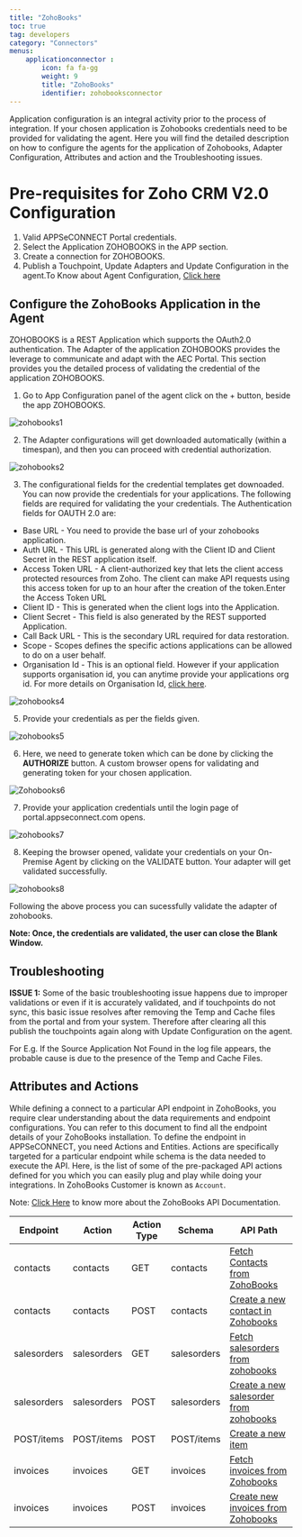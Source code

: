 ```yaml
---
title: "ZohoBooks"
toc: true
tag: developers
category: "Connectors"
menus: 
    applicationconnector : 
        icon: fa fa-gg
        weight: 9 
        title: "ZohoBooks"
        identifier: zohobooksconnector
---
```


Application configuration is an integral activity prior to the process of integration. If your chosen application 
is Zohobooks credentials need to be provided for validating the agent. Here you will find the detailed description 
on how to configure the agents for the application of Zohobooks, Adapter Configuration, Attributes and action and the 
Troubleshooting issues.

# Pre-requisites for Zoho CRM V2.0 Configuration 

1.	Valid APPSeCONNECT Portal credentials.
2.	Select the Application ZOHOBOOKS in the APP section.
3.	Create a connection for ZOHOBOOKS.
4.	Publish a Touchpoint, Update Adapters and Update Configuration in the agent.To Know about Agent Configuration, [Click here](/deployment/Deployment-Configuration/)

## Configure the ZohoBooks Application in the Agent

ZOHOBOOKS is a REST Application which supports the OAuth2.0 authentication. The Adapter of the application 
ZOHOBOOKS provides the leverage to communicate and adapt with the AEC Portal. This section provides you the detailed process of validating the
credential of the application ZOHOBOOKS.

1) Go to App Configuration panel of the agent click on the + button, beside the app ZOHOBOOKS.  

![zohobooks1](\staticfiles\connectors\media\application-connector\zohobooks1.png)

2) The Adapter configurations will get downloaded automatically (within a timespan), and then you can proceed with credential authorization.

![zohobooks2](\staticfiles\connectors\media\application-connector\zohobooks2.png)

3) The configurational fields for the credential templates get downoaded. You can now provide the credentials for your applications. The following fields are required for validating the your credentials. The Authentication fields for OAUTH 2.0 are:

- Base URL - You need to provide the base url of your zohobooks application.
- Auth URL - This URL is generated along with the Client ID and Client Secret in the REST application itself.
- Access Token URL - A client-authorized key that lets the client access protected resources from Zoho. The client can make API requests using this access token for up to an hour after the creation of the token.Enter the Access Token URL
- Client ID - This is generated when the client logs into the Application.
- Client Secret - This field is also generated by the REST supported Application.
- Call Back URL - This is the secondary URL required for data restoration.
- Scope - Scopes defines the specific actions applications can be allowed to do on a user behalf.
- Organisation Id - This is an optional field. However if your application supports organisation id, you can anytime provide your applications org id. For more details on Organisation Id, [click here](https://www.zoho.com/books/api/v3/#organization-id).

![zohobooks4](\staticfiles\connectors\media\application-connector\zohobooks4.png)

5) Provide your credentials as per the fields given.

![zohobooks5](\staticfiles\connectors\media\application-connector\zohobooks5.PNG)

6) Here, we need to generate token which can be done by clicking the **AUTHORIZE** button. A custom browser opens for validating and generating token for your chosen application.

![Zohobooks6](\staticfiles\connectors\media\technology-connector\custombrowser1.png)

7) Provide your application credentials until the login page of portal.appseconnect.com opens.

![zohobooks7](\staticfiles\connectors\media\technology-connector\custombrowser2.png)

8) Keeping the browser opened, validate your credentials on your On-Premise Agent by clicking on the VALIDATE button. Your adapter will get validated successfully.

![zohobooks8](\staticfiles\connectors\media\application-connector\zohobooks8.PNG)

Following the above process you can sucessfully validate the adapter of zohobooks.

**Note: Once, the credentials are validated, the user can close the Blank Window.** 

## Troubleshooting

**ISSUE 1:**
Some of the basic troubleshooting issue happens due to improper validations or even if it is accurately validated,
and if touchpoints do not sync, this basic issue resolves after removing the Temp and Cache files from the 
portal and from your system. Therefore after clearing all this publish the touchpoints again along with 
Update Configuration on the agent.

For E.g. If the Source Application Not Found in the log file appears, the probable cause is due to the presence of the Temp and Cache Files.


## Attributes and Actions

While defining a connect to a particular API endpoint in ZohoBooks, you require clear understanding about the data requirements 
and endpoint configurations. You can refer to this document to find all the endpoint details of your ZohoBooks installation. 
To define the endpoint in APPSeCONNECT, you need Actions and Entities. Actions are specifically targeted for a particular 
endpoint while schema is the data needed to execute the API. Here, is the list of some of the pre-packaged API actions defined 
for you which you can easily plug and play while doing your integrations. In ZohoBooks Customer is known as `Account`.

Note: [Click Here](https://www.zoho.com/books/api/v3/#multidc) to know more about the ZohoBooks API Documentation.

|Endpoint|Action|Action Type|Schema|API Path|
|---|---|---|---|------|
|contacts|contacts|GET|contacts|[Fetch Contacts from ZohoBooks](https://www.zoho.com/books/api/v3/#Contacts_Get_Contact)|
|contacts|contacts|POST|contacts|[Create a new contact in Zohobooks](https://www.zoho.com/books/api/v3/#Contacts_Create_a_Contact)|
|salesorders|salesorders|GET|salesorders|[Fetch salesorders from zohobooks](https://www.zoho.com/books/api/v3/#Sales-Order_Get_a_sales_order)|
|salesorders|salesorders|POST|salesorders|[Create a new salesorder from zohobooks](https://www.zoho.com/books/api/v3/#Sales-Order_Create_a_sales_order)|
|POST/items|POST/items|POST|POST/items|[Create a new item](https://www.zoho.com/books/api/v3/#Items_Create_an_Item)|
|invoices|invoices|GET|invoices|[Fetch invoices from Zohobooks](https://www.zoho.com/books/api/v3/#Invoices_Get_an_invoice)|
|invoices|invoices|POST|invoices|[Create new invoices from Zohobooks](https://www.zoho.com/books/api/v3/#Invoices_Create_an_invoice)|






